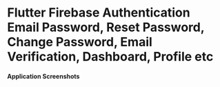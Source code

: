 # Flutter Firebase Authentication Email Password, Reset Password, Change Password, Email Verification, Dashboard, Profile etc
#### Application Screenshots



